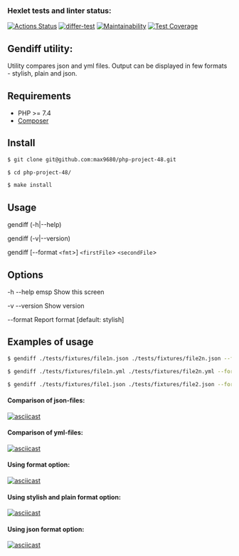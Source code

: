 ### Hexlet tests and linter status:
[![Actions Status](https://github.com/max9680/php-project-48/workflows/hexlet-check/badge.svg)](https://github.com/max9680/php-project-48/actions)
[![differ-test](https://github.com/max9680/php-project-48/actions/workflows/differ-test.yml/badge.svg)](https://github.com/max9680/php-project-48/actions/workflows/differ-test.yml)
[![Maintainability](https://api.codeclimate.com/v1/badges/34e6316e9cb30aba4c11/maintainability)](https://codeclimate.com/github/max9680/php-project-48/maintainability)
[![Test Coverage](https://api.codeclimate.com/v1/badges/34e6316e9cb30aba4c11/test_coverage)](https://codeclimate.com/github/max9680/php-project-48/test_coverage)

## Gendiff utility:
Utility compares json and yml files. Output can be displayed in few formats - stylish, plain and json.

## Requirements
* PHP >= 7.4
* [Composer](https://getcomposer.org/)

## Install
```sh
$ git clone git@github.com:max9680/php-project-48.git

$ cd php-project-48/

$ make install
```

## Usage
gendiff (-h|--help)

gendiff (-v|--version)

gendiff [--format `<fmt`>] `<firstFile`> `<secondFile`>

## Options
-h --help emsp Show this screen

-v --version            Show version

--format <fmt>          Report format [default: stylish]

## Examples of usage
```sh
$ gendiff ./tests/fixtures/file1n.json ./tests/fixtures/file2n.json --format json

$ gendiff ./tests/fixtures/file1n.yml ./tests/fixtures/file2n.yml --format stylish

$ gendiff ./tests/fixtures/file1.json ./tests/fixtures/file2.json --format plain
```

#### Comparison of json-files:
[![asciicast](https://asciinema.org/a/WXPdEVnjaRF9Z7cf0d4DP0wzU.svg)](https://asciinema.org/a/WXPdEVnjaRF9Z7cf0d4DP0wzU?autoplay=1)

#### Comparison of yml-files:
[![asciicast](https://asciinema.org/a/12XPBMaak8qZslYcwGnX0s3do.svg)](https://asciinema.org/a/12XPBMaak8qZslYcwGnX0s3do?autoplay=1)

#### Using format option:
[![asciicast](https://asciinema.org/a/i2eeb4y2f5MilPbbzcFkWlKV5.svg)](https://asciinema.org/a/i2eeb4y2f5MilPbbzcFkWlKV5?autoplay=1)

#### Using stylish and plain format option:
[![asciicast](https://asciinema.org/a/kNHiQkzbVki8xzo07QOmH66S0.svg)](https://asciinema.org/a/kNHiQkzbVki8xzo07QOmH66S0?autoplay=1)

#### Using json format option:
[![asciicast](https://asciinema.org/a/N9Tf8wsvdsSp3DN6nWINtVxz3.svg)](https://asciinema.org/a/N9Tf8wsvdsSp3DN6nWINtVxz3?autoplay=1)